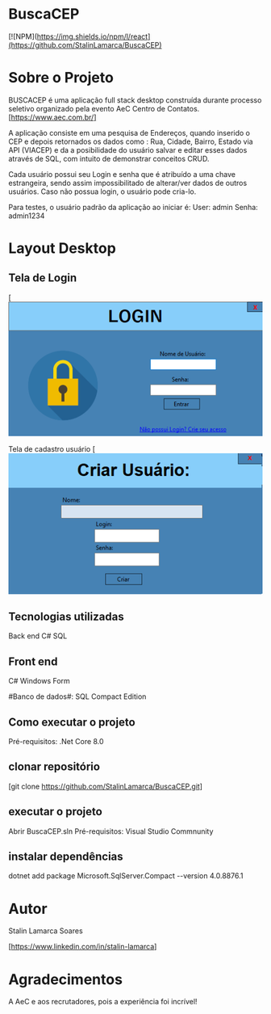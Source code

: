 # BuscaCEP

[![NPM](https://img.shields.io/npm/l/react](https://github.com/StalinLamarca/BuscaCEP)

# Sobre o Projeto
BUSCACEP é uma aplicação full stack desktop construída durante processo seletivo organizado pela evento AeC Centro de Contatos. [https://www.aec.com.br/]

A aplicação consiste em uma pesquisa de Endereços, quando inserido o CEP e depois retornados os dados como : Rua, Cidade, Bairro, Estado via API (VIACEP) e da a posibilidade do usuário salvar e editar esses dados através de SQL, com intuito de demonstrar conceitos CRUD.

Cada usuário possui seu Login e senha que é atribuído a uma chave estrangeira, sendo assim impossibilitado de alterar/ver dados de outros usuários. Caso não possua login, o usuário pode cria-lo.

Para testes, o usuário padrão da aplicação ao iniciar é:
User: admin
Senha: admin1234


# Layout Desktop

## Tela de Login
[![Desktop](https://github.com/StalinLamarca/assets/blob/main/Login.png)

Tela de cadastro usuário
[![Desktop](https://github.com/StalinLamarca/assets/blob/main/cadastro1.png)


## Tecnologias utilizadas
Back end
C#
SQL

## Front end
C# Windows Form


#Banco de dados#: SQL Compact Edition

## Como executar o projeto

Pré-requisitos: .Net Core 8.0

## clonar repositório
[git clone https://github.com/StalinLamarca/BuscaCEP.git]



## executar o projeto
Abrir BuscaCEP.sln
Pré-requisitos: Visual Studio Commnunity


## instalar dependências
dotnet add package Microsoft.SqlServer.Compact --version 4.0.8876.1


# Autor

Stalin Lamarca Soares

[https://www.linkedin.com/in/stalin-lamarca]

# Agradecimentos

A AeC e aos recrutadores, pois a experiência foi incrível!
